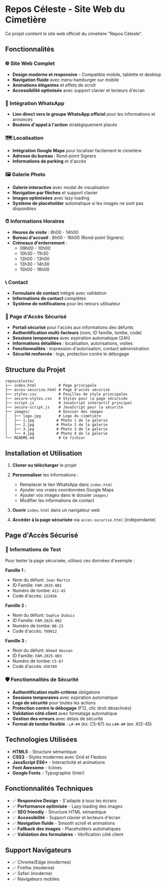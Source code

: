 # Repos Céleste - Site Web du Cimetière

Ce projet contient le site web officiel du cimetière "Repos Céleste".

## Fonctionnalités

### 🌐 Site Web Complet
- **Design moderne et responsive** - Compatible mobile, tablette et desktop
- **Navigation fluide** avec menu hamburger sur mobile
- **Animations élégantes** et effets de scroll
- **Accessibilité optimisée** avec support clavier et lecteurs d'écran

### 📱 Intégration WhatsApp
- **Lien direct vers le groupe WhatsApp officiel** pour les informations et annonces
- **Boutons d'appel à l'action** stratégiquement placés

### 🗺️ Localisation
- **Intégration Google Maps** pour localiser facilement le cimetière
- **Adresse du bureau** : Rond-point Signers
- **Informations de parking** et d'accès

### 🖼️ Galerie Photo
- **Galerie interactive** avec modal de visualisation
- **Navigation par flèches** et support clavier
- **Images optimisées** avec lazy loading
- **Système de placeholder** automatique si les images ne sont pas disponibles

### ⏰ Informations Horaires
- **Heures de visite** : 8h00 - 14h00
- **Bureau d'accueil** : 8h00 - 16h00 (Rond-point Signers)
- **Créneaux d'enterrement** :
  - 09h00 - 10h00
  - 10h30 - 11h30
  - 12h00 - 13h00
  - 13h30 - 14h30
  - 15h00 - 16h00

### 📞 Contact
- **Formulaire de contact** intégré avec validation
- **Informations de contact** complètes
- **Système de notifications** pour les retours utilisateur

### 🔐 Page d'Accès Sécurisé
- **Portail sécurisé** pour l'accès aux informations des défunts
- **Authentification multi-facteurs** (nom, ID famille, tombe, code)
- **Sessions temporaires** avec expiration automatique (24h)
- **Informations détaillées** : localisation, autorisations, visites
- **Fonctionnalités** : impression d'autorisation, contact administration
- **Sécurité renforcée** : logs, protection contre le débogage

## Structure du Projet

```
reposceleste/
├── index.html          # Page principale
├── acces-securise.html # Page d'accès sécurisé
├── styles.css          # Feuilles de style principales
├── secure-styles.css   # Styles pour la page sécurisée
├── script.js           # JavaScript interactif principal
├── secure-script.js    # JavaScript pour la sécurité
├── images/             # Dossier des images
│   ├── logo.jpg        # Logo du cimetière
│   ├── 1.jpg          # Photo 1 de la galerie
│   ├── 2.jpg          # Photo 2 de la galerie
│   ├── 3.jpg          # Photo 3 de la galerie
│   └── 4.jpg          # Photo 4 de la galerie
└── README.md           # Ce fichier
```

## Installation et Utilisation

1. **Cloner ou télécharger** le projet
2. **Personnaliser** les informations :
   - Remplacer le lien WhatsApp dans `index.html`
   - Ajouter vos vraies coordonnées Google Maps
   - Ajouter vos images dans le dossier `images/`
   - Modifier les informations de contact

3. **Ouvrir** `index.html` dans un navigateur web
4. **Accéder à la page sécurisée** via `acces-securise.html` (indépendante)

## Page d'Accès Sécurisé

### 🔑 Informations de Test
Pour tester la page sécurisée, utilisez ces données d'exemple :

**Famille 1 :**
- Nom du défunt: `Jean Martin`
- ID Famille: `FAM-2025-001`
- Numéro de tombe: `A12-45`
- Code d'accès: `123456`

**Famille 2 :**
- Nom du défunt: `Sophie Dubois`
- ID Famille: `FAM-2025-002`
- Numéro de tombe: `B8-23`
- Code d'accès: `789012`

**Famille 3 :**
- Nom du défunt: `Ahmed Hassan`
- ID Famille: `FAM-2025-003`
- Numéro de tombe: `C5-67`
- Code d'accès: `456789`

### 🛡️ Fonctionnalités de Sécurité
- **Authentification multi-critères** obligatoire
- **Sessions temporaires** avec expiration automatique
- **Logs de sécurité** pour toutes les actions
- **Protection contre le débogage** (F12, clic droit désactivés)
- **Validation côté client** avec formatage automatique
- **Gestion des erreurs** avec délais de sécurité
- **Format de tombe flexible** : `L#-##` (ex: C5-67) ou `L##-##` (ex: A12-45)

## Technologies Utilisées

- **HTML5** - Structure sémantique
- **CSS3** - Styles modernes avec Grid et Flexbox
- **JavaScript ES6+** - Interactivité et animations
- **Font Awesome** - Icônes
- **Google Fonts** - Typographie (Inter)

## Fonctionnalités Techniques

- ✅ **Responsive Design** - S'adapte à tous les écrans
- ✅ **Performance optimisée** - Lazy loading des images
- ✅ **SEO friendly** - Structure HTML sémantique
- ✅ **Accessibilité** - Support clavier et lecteurs d'écran
- ✅ **Navigation fluide** - Smooth scroll et animations
- ✅ **Fallback des images** - Placeholders automatiques
- ✅ **Validation des formulaires** - Vérification côté client

## Support Navigateurs

- ✅ Chrome/Edge (modernes)
- ✅ Firefox (moderne)
- ✅ Safari (moderne)
- ✅ Navigateurs mobiles
